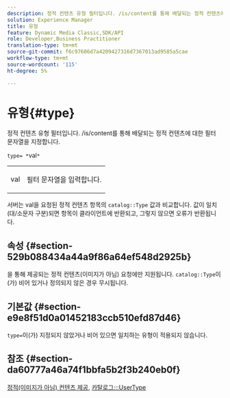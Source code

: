 ```yaml
---
description: 정적 컨텐츠 유형 필터입니다. /is/content를 통해 배달되는 정적 컨텐츠에 대한 필터 문자열을 지정합니다.
solution: Experience Manager
title: 유형
feature: Dynamic Media Classic,SDK/API
role: Developer,Business Practitioner
translation-type: tm+mt
source-git-commit: f6c97606d7a4209427316d7367013ad9585a5cae
workflow-type: tm+mt
source-wordcount: '115'
ht-degree: 5%

---
```



# 유형{#type}

정적 컨텐츠 유형 필터입니다. /is/content를 통해 배달되는 정적 컨텐츠에 대한 필터 문자열을 지정합니다.

`type= *`val`*`

<table id="simpletable_B66354A826434A678F3DBC686A0F1436"> 
 <tr class="strow"> 
  <td class="stentry"> <p><span class="varname"> val</span> </p> </td> 
  <td class="stentry"> <p>필터 문자열을 입력합니다. </p></td> 
 </tr> 
</table>

서버는 val을 요청된 정적 컨텐츠 항목의 `catalog::Type` 값과 비교합니다. 값이 일치(대/소문자 구분)되면 항목이 클라이언트에 반환되고, 그렇지 않으면 오류가 반환됩니다.

## 속성 {#section-529b088434a44a9f86a64ef548d2925b}

을 통해 제공되는 정적 컨텐츠(이미지가 아님) 요청에만 지원됩니다. `catalog::Type`이(가) 비어 있거나 정의되지 않은 경우 무시됩니다.

## 기본값 {#section-e9e8f51d0a01452183ccb510efd87d46}

`type=`이(가) 지정되지 않았거나 비어 있으면 일치하는 유형이 적용되지 않습니다.

## 참조 {#section-da60777a46a74f1bbfa5b2f3b240eb0f}

[정적(이미지가 아님) 컨텐츠 제공](../../../../../is-api/http-ref/image-serving-api-ref/c-http-protocol-reference/c-syntax-and-features/r-serving-static-non-image-content.md#reference-cbe50e697fdf4c7bbb0084f98b7739da),  [카탈로그:::UserType](/help/aem-is-ir-api/is-api/image-catalog/image-serving-api-ref/c-image-catalog-reference/c-image-svg-data-reference/c-image-data-reference/r-usertype-cat.md)
